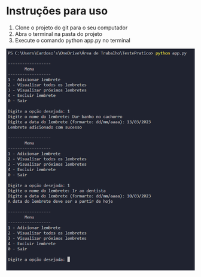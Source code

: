 # Instruções para uso

1. Clone o projeto do git para o seu computador
2. Abra o  terminal na pasta do projeto
3. Execute o comando python app.py no terminal

![Exemplo de imagem](documentacao/exemplo.png)